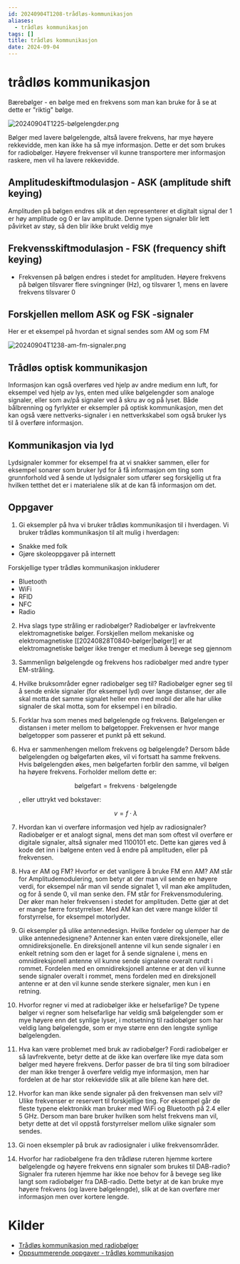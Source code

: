 ```yaml
---
id: 20240904T1208-trådløs-kommunikasjon
aliases:
  - trådløs kommunikasjon
tags: []
title: trådløs kommunikasjon
date: 2024-09-04
---
```


# trådløs kommunikasjon

Bærebølger - en bølge med en frekvens som man kan bruke for å se at dette er "riktig" bølge.

![20240904T1225-bølgelengder.png](Assets/20240904T1225-bølgelengder.png)

Bølger med lavere bølgelengde, altså lavere frekvens, har mye høyere rekkevidde, men kan ikke ha så mye informasjon. Dette er det som brukes for radiobølger. Høyere frekvenser vil kunne transportere mer informasjon raskere, men vil ha lavere rekkevidde.

## Amplitudeskiftmodulasjon - ASK (amplitude shift keying)

Amplituden på bølgen endres slik at den representerer et digitalt signal der 1 er høy amplitude og 0 er lav amplitude. Denne typen signaler blir lett påvirket av støy, så den blir ikke brukt veldig mye

## Frekvensskiftmodulasjon - FSK (frequency shift keying)

- Frekvensen på bølgen endres i stedet for amplituden. Høyere frekvens på bølgen tilsvarer flere svingninger (Hz), og tilsvarer $1$, mens en lavere frekvens tilsvarer $0$

## Forskjellen mellom ASK og FSK -signaler

Her er et eksempel på hvordan et signal sendes som AM og som FM

![20240904T1238-am-fm-signaler.png](Assets/20240904T1238-am-fm-signaler.png)

## Trådløs optisk kommunikasjon

Informasjon kan også overføres ved hjelp av andre medium enn luft, for eksempel ved hjelp av lys, enten med ulike bølgelengder som analoge signaler, eller som av/på signaler ved å skru av og på lyset. Både bålbrenning og fyrlykter er eksempler på optisk kommunikasjon, men det kan også være nettverks-signaler i en nettverkskabel som også bruker lys til å overføre informasjon.

## Kommunikasjon via lyd

Lydsignaler kommer for eksempel fra at vi snakker sammen, eller for eksempel sonarer som bruker lyd for å få informasjon om ting som grunnforhold ved å sende ut lydsignaler som utfører seg forskjellig ut fra hvilken tetthet det er i materialene slik at de kan få informasjon om det.

## Oppgaver

1. Gi eksempler på hva vi bruker trådløs kommunikasjon til i hverdagen.
   Vi bruker trådløs kommunikasjon til alt mulig i hverdagen:

- Snakke med folk
- Gjøre skoleoppgaver på internett

Forskjellige typer trådløs kommunikasjon inkluderer

- Bluetooth
- WiFi
- RFID
- NFC
- Radio

2. Hva slags type stråling er radiobølger?
   Radiobølger er lavfrekvente elektromagnetiske bølger. Forskjellen mellom mekaniske og elektromagnetiske [[20240828T0840-bølger|bølger]] er at elektromagnetiske bølger ikke trenger et medium å bevege seg gjennom
3. Sammenlign bølgelengde og frekvens hos radiobølger med andre typer EM-stråling.
4. Hvilke bruksområder egner radiobølger seg til?
   Radiobølger egner seg til å sende enkle signaler (for eksempel lyd) over lange distanser, der alle skal motta det samme signalet heller enn med mobil der alle har ulike signaler de skal motta, som for eksempel i en bilradio.
5. Forklar hva som menes med bølgelengde og frekvens.
   Bølgelengen er distansen i meter mellom to bølgetopper. Frekvensen er hvor mange bølgetopper som passerer et punkt på ett sekund.

6. Hva er sammenhengen mellom frekvens og bølgelengde?
   Dersom både bølgelengden og bølgefarten økes, vil vi fortsatt ha samme frekvens. Hvis bølgelengden økes, men bølgefarten forblir den samme, vil bølgen ha høyere frekvens. Forholder mellom dette er:

   $$
   \text{bølgefart} = \text{frekvens} \cdot \text{bølgelengde}
   $$

   , eller uttrykt ved bokstaver:

   $$
   v = f \cdot \lambda
   $$

7. Hvordan kan vi overføre informasjon ved hjelp av radiosignaler?
   Radiobølger er et analogt signal, mens det man som oftest vil overføre er digitale signaler, altså signaler med 1100101 etc. Dette kan gjøres ved å kode det inn i bølgene enten ved å endre på amplituden, eller på frekvensen.

8. Hva er AM og FM? Hvorfor er det vanligere å bruke FM enn AM?
   AM står for Amplitudemodulering, som betyr at der man vil sende en høyere verdi, for eksempel når man vil sende signalet $1$, vil man øke amplituden, og for å sende $0$, vil man senke den. FM står for Frekvensmodulering. Der øker man heler frekvensen i stedet for amplituden. Dette gjør at det er mange færre forstyrrelser. Med AM kan det være mange kilder til forstyrrelse, for eksempel motorlyder.

9. Gi eksempler på ulike antennedesign. Hvilke fordeler og ulemper har de ulike antennedesignene?
   Antenner kan enten være direksjonelle, eller omnidireksjonelle. En direksjonell antenne vil kun sende signaler i en enkelt retning som den er laget for å sende signalene i, mens en omnidireksjonell antenne vil kunne sende signalene overalt rundt i rommet. Fordelen med en omnidireksjonell antenne er at den vil kunne sende signaler overalt i rommet, mens fordelen med en direksjonell antenne er at den vil kunne sende sterkere signaler, men kun i en retning.

10. Hvorfor regner vi med at radiobølger ikke er helsefarlige?
    De typene bølger vi regner som helsefarlige har veldig små bølgelengder som er mye høyere enn det synlige lyser, i motsetning til radiobølger som har veldig lang bølgelengde, som er mye større enn den lengste synlige bølgelengden.

11. Hva kan være problemet med bruk av radiobølger?
    Fordi radiobølger er så lavfrekvente, betyr dette at de ikke kan overføre like mye data som bølger med høyere frekvens. Derfor passer de bra til ting som bilradioer der man ikke trenger å overføre veldig mye informasjon, men har fordelen at de har stor rekkevidde slik at alle bilene kan høre det.

12. Hvorfor kan man ikke sende signaler på den frekvensen man selv vil?
    Ulike frekvenser er reservert til forskjellige ting. For eksempel går de fleste typene elektronikk man bruker med WiFi og Bluetooth på 2.4 eller 5 GHz. Dersom man bare bruker hvilken som helst frekvens man vil, betyr dette at det vil oppstå forstyrrelser mellom ulike signaler som sendes.

13. Gi noen eksempler på bruk av radiosignaler i ulike frekvensområder.

14. Hvorfor har radiobølgene fra den trådløse ruteren hjemme kortere bølgelengde og høyere frekvens enn signaler som brukes til DAB-radio?
    Signaler fra ruteren hjemme har ikke noe behov for å bevege seg like langt som radiobølger fra DAB-radio. Dette betyr at de kan bruke mye høyere frekvens (og lavere bølgelengde), slik at de kan overføre mer informasjon men over kortere lengde.

# Kilder

- [Trådløs kommunikasjon med radiobølger](https://ndla.no/nb/subject:1:f18b0daa-6507-4025-8998-b8a11c8ccc70/topic:5:dbc23651-7216-4610-bc38-dde58f013724/topic:3:fe851509-1f3c-4fef-9922-ae05ff1a4fba/resource:5edb583f-b7a9-4d04-8f3b-58100188e8ce)
- [Oppsummerende oppgaver - trådløs kommunikasjon](https://ndla.no/nb/subject:1:f18b0daa-6507-4025-8998-b8a11c8ccc70/topic:5:dbc23651-7216-4610-bc38-dde58f013724/topic:3:fe851509-1f3c-4fef-9922-ae05ff1a4fba/resource:fffdd2b6-1383-4d6a-91be-25629201dc94)
